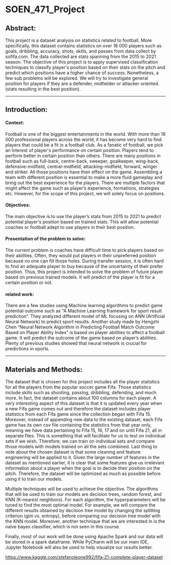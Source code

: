 # SOEN_471_Project

## Abstract:
This project is a dataset analysis on statistics related to football. More specifically, this dataset contains statistics on over 18 000 players such as goals, dribbling, accuracy, shots, skills, and passes from data collect by sofifa.com. The data collected are stats spanning from the 2015 to 2021 season. The objective of this project is to apply supervised classification techniques to classify player's position based on their stats on the pitch and predict which positions have a higher chance of success. Nonetheless, a few sub problems will be explored. We will try to investigate general position for players if they are a defender, midfielder or attacker oriented. (stats resulting in the best position).

***

## Introduction:
#### Context:
Football is one of the biggest entertainments in the world. With more than 18 000 professional players across the world, it has become very hard to find players that could be a fit in a football club. As a fanatic of football, we pick an Interest of player's performance on certain position. Players tend to perform better in certain position than others.  There are many positions in football such as full-back, centre-back, sweeper, goalkeeper, wing-back, defensive-midfield, central-midfield, attacking-midfield, forward, winger and striker. All those positions have their effect on the game. Assembling a team with different position is essential to make a more fluid gameplay and bring out the best experience for the players. There are multiple factors that might affect the game such as player’s experience, formations, strategies etc. However, for the scope of this project, we will solely focus on positions.

#### Objectives:
The main objective is to use the player’s stats from 2015 to 2021 to predict potential player's position based on trained stats. This will allow potential coaches or football adept to use players in their best position.

#### Presentation of the problem to solve:
The current problem is coaches have difficult time to pick players based on their abilities. Often, they would put players in their unpreferred position because no one can fill those holes. During transfer session, it is often hard to find an adequate player to buy because of the uncertainty of their prefer position. Thus, this project is intended to solve the problem of future player based on previous trained models. It will predict of the player is fit for a certain position or not. 

#### related work:
There are a few studies using Machine learning algorithms to predict game potential outcome such as “A Machine Learning framework for sport result prediction”. They analyzed different model of ML focusing on ANN (Artificial Neural Network) to predict sport results. Another study made by Hengzhi Chen “Neural Network Algorithm in Predicting Football Match Outcome Based on Player Ability Index” is based on player abilities to affect a football game. It will predict the outcome of the game based on player’s abilities. Plenty of previous studies showed that neural network is crucial for predictions in sports. 

***

## Materials and Methods:
The dataset that is chosen for this project includes all the player statistics for all the players from the popular soccer game Fifa. Those statistics include skills such as shooting, passing, dribbling, defending, and much more. In fact, the dataset contains about 100 columns for each player. A very interesting aspect of this dataset is that it is updated every year when a new Fifa game comes out and therefore the dataset includes player statistics from each Fifa game since the collection began with Fifa 15. Moreover, instead of appending new data to the existing dataset, each Fifa game has its own csv file containing the statistics from that year only, meaning we have data pertaining to Fifa 15, 16, 17 and on until Fifa 21, all in separate files. This is something that will facilitate for us to test on individual sets if we wish. Therefore, we can train on individual sets and compare those models with models trained on all the sets combined. Last thing to note about the chosen dataset is that some cleaning and feature engineering will be applied to it. Given the large number of features in the dataset as mentioned earlier, it is clear that some features give us irrelevant information about a player when the goal is to decide their position on the pitch. Therefore, the dataset will be optimized as much as possible before using it to train our models.

Multiple techniques will be used to achieve the objective. The algorithms that will be used to train our models are decision trees, random forest, and KNN (K-nearest neighbors). For each algorithm, the hyperparameters will be tuned to find the most optimal model. For example, we will compare the different results obtained by decision tree model by changing the splitting criterion (gini vs. entropy), before comparing our decision tree model with the KNN model. Moreover, another technique that we are interested in is the naïve bayes classifier, which is not seen in this course.

Finally, most of our work will be done using Apache Spark and our data will be stored in a spark dataframe. While PyCharm will be our main IDE, Jupyter Notebook will also be used to help visualize our results better.

https://www.kaggle.com/stefanoleone992/fifa-21-complete-player-dataset
